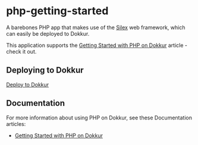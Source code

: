 # php-getting-started

A barebones PHP app that makes use of the [Silex](http://silex.sensiolabs.org/) web framework, which can easily be deployed to Dokkur.

This application supports the [Getting Started with PHP on Dokkur](https://dokkur.com/#!/documentation/getting_started/php) article - check it out.

## Deploying to Dokkur

[Deploy to Dokkur](https://dokkur.com)

## Documentation

For more information about using PHP on Dokkur, see these Documentation articles:

- [Getting Started with PHP on Dokkur](https://dokkur.com/#!/documentation/getting_started/php)
